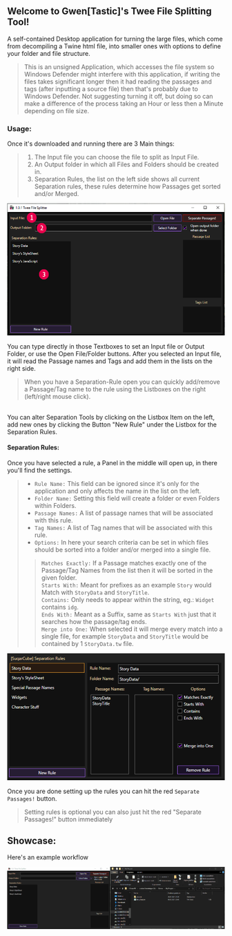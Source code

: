 ## Welcome to Gwen[Tastic]'s Twee File Splitting Tool!
A self-contained Desktop application for turning the large files, which come from decompiling a Twine html file, into smaller ones with options to define your folder and file structure.

<blockquote class="warning">This is an unsigned Application, which accesses the file system so Windows Defender might interfere with this application, if writing the files takes significant longer then it had reading the passages and tags (after inputting a source file) then that's probably due to Windows Defender. Not suggesting turning it off, but doing so can make a difference of the process taking an Hour or less then a Minute depending on file size.</blockquote>

### Usage:
Once it's downloaded and running there are 3 Main things:
> 1. The Input file you can choose the file to split as Input File.
> 2. An Output folder in which all Files and Folders should be created in.
> 3. Separation Rules, the list on the left side shows all current Separation rules, these rules determine how Passages get sorted and/or Merged.

![](assets/images/TweeFileSplitter_1.png)

You can type directly in those Textboxes to set an Input file or Output Folder, or use the Open File/Folder buttons.
After you selected an Input file, it will read the Passage names and Tags and add them in the lists on the right side.


<blockquote class="info">When you have a Separation-Rule open you can quickly add/remove a Passage/Tag name to the rule using the Listboxes on the right (left/right mouse click).</blockquote>

<br>
You can alter Separation Tools by clicking on the Listbox Item on the left, add new ones by clicking the Button "New Rule" under the Listbox for the Separation Rules.

#### Separation Rules:
Once you have selected a rule, a Panel in the middle will open up, in there you'll find the settings.


> - `Rule Name:` This field can be ignored since it's only for the application and only affects the name in the list on the left.
> - `Folder Name:` Setting this field will create a folder or even Folders within Folders. 
> - `Passage Names:` A list of passage names that will be associated with this rule.
> - `Tag Names:` A list of Tag names that will be associated with this rule.
> - `Options:` In here your search criteria can be set in which files should be sorted into a folder and/or merged into a single file.
> > `Matches Exactly:` If a Passage matches exactly one of the Passage/Tag Names from the list then it will be sorted in the given folder.<br>
> > `Starts With:` Meant for prefixes as an example `Story` would Match with `StoryData` and `StoryTitle`.<br>
> > `Contains:` Only needs to appear within the string, eg.: `Widget` contains `idg`.<br>
> > `Ends With:` Meant as a Suffix, same as `Starts With` just that it searches how the passage/tag ends.<br>
> > `Merge into One:` When selected it will merge every match into a single file, for example `StoryData` and `StoryTitle` would be contained by 1 `StoryData.tw` file.<br>

![](assets/images/TweeFileSplitter_SeparationRule.png)

Once you are done setting up the rules you can hit the red `Separate Passages!` button.


<blockquote class="info">Setting rules is optional you can also just hit the red "Separate Passages!" button immediately</blockquote>


## Showcase:
Here's an example workflow

<img class="demo" src="assets/images/TweeFileSplitter_demo_1.gif"/>